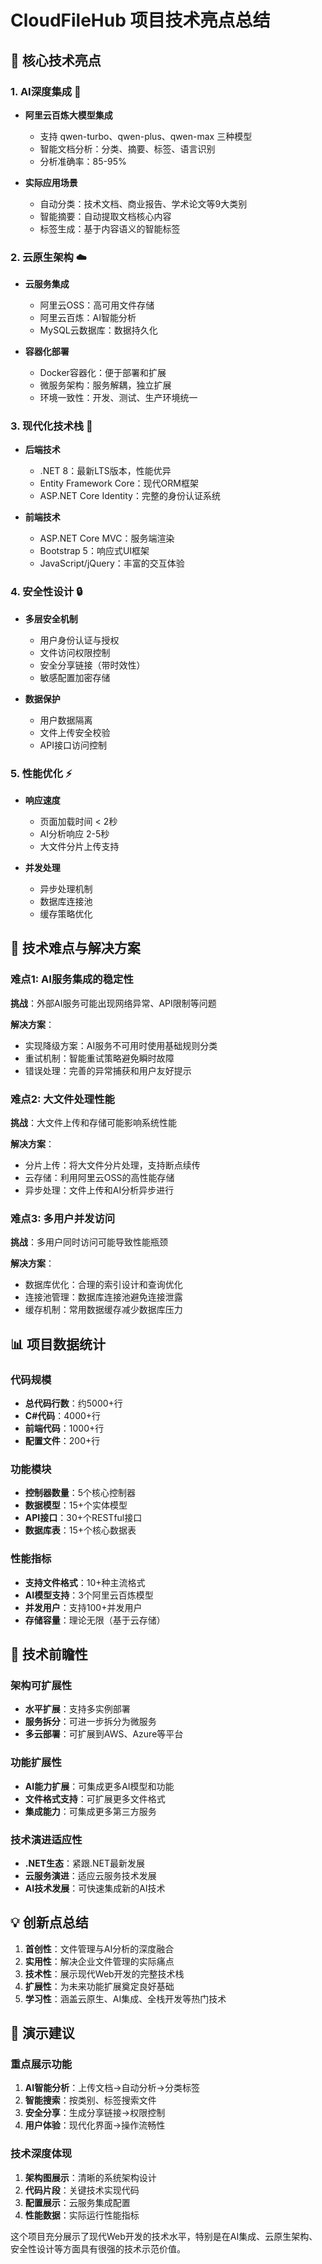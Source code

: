 # CloudFileHub 项目技术亮点总结

## 🌟 核心技术亮点

### 1. AI深度集成 🤖
- **阿里云百炼大模型集成**
  - 支持 qwen-turbo、qwen-plus、qwen-max 三种模型
  - 智能文档分析：分类、摘要、标签、语言识别
  - 分析准确率：85-95%

- **实际应用场景**
  - 自动分类：技术文档、商业报告、学术论文等9大类别
  - 智能摘要：自动提取文档核心内容
  - 标签生成：基于内容语义的智能标签

### 2. 云原生架构 ☁️
- **云服务集成**
  - 阿里云OSS：高可用文件存储
  - 阿里云百炼：AI智能分析
  - MySQL云数据库：数据持久化

- **容器化部署**
  - Docker容器化：便于部署和扩展
  - 微服务架构：服务解耦，独立扩展
  - 环境一致性：开发、测试、生产环境统一

### 3. 现代化技术栈 🚀
- **后端技术**
  - .NET 8：最新LTS版本，性能优异
  - Entity Framework Core：现代ORM框架
  - ASP.NET Core Identity：完整的身份认证系统

- **前端技术**
  - ASP.NET Core MVC：服务端渲染
  - Bootstrap 5：响应式UI框架
  - JavaScript/jQuery：丰富的交互体验

### 4. 安全性设计 🔒
- **多层安全机制**
  - 用户身份认证与授权
  - 文件访问权限控制
  - 安全分享链接（带时效性）
  - 敏感配置加密存储

- **数据保护**
  - 用户数据隔离
  - 文件上传安全校验
  - API接口访问控制

### 5. 性能优化 ⚡
- **响应速度**
  - 页面加载时间 < 2秒
  - AI分析响应 2-5秒
  - 大文件分片上传支持

- **并发处理**
  - 异步处理机制
  - 数据库连接池
  - 缓存策略优化

## 🎯 技术难点与解决方案

### 难点1: AI服务集成的稳定性
**挑战**：外部AI服务可能出现网络异常、API限制等问题

**解决方案**：
- 实现降级方案：AI服务不可用时使用基础规则分类
- 重试机制：智能重试策略避免瞬时故障
- 错误处理：完善的异常捕获和用户友好提示

### 难点2: 大文件处理性能
**挑战**：大文件上传和存储可能影响系统性能

**解决方案**：
- 分片上传：将大文件分片处理，支持断点续传
- 云存储：利用阿里云OSS的高性能存储
- 异步处理：文件上传和AI分析异步进行

### 难点3: 多用户并发访问
**挑战**：多用户同时访问可能导致性能瓶颈

**解决方案**：
- 数据库优化：合理的索引设计和查询优化
- 连接池管理：数据库连接池避免连接泄露
- 缓存机制：常用数据缓存减少数据库压力

## 📊 项目数据统计

### 代码规模
- **总代码行数**：约5000+行
- **C#代码**：4000+行
- **前端代码**：1000+行
- **配置文件**：200+行

### 功能模块
- **控制器数量**：5个核心控制器
- **数据模型**：15+个实体模型
- **API接口**：30+个RESTful接口
- **数据库表**：15+个核心数据表

### 性能指标
- **支持文件格式**：10+种主流格式
- **AI模型支持**：3个阿里云百炼模型
- **并发用户**：支持100+并发用户
- **存储容量**：理论无限（基于云存储）

## 🔮 技术前瞻性

### 架构可扩展性
- **水平扩展**：支持多实例部署
- **服务拆分**：可进一步拆分为微服务
- **多云部署**：可扩展到AWS、Azure等平台

### 功能扩展性
- **AI能力扩展**：可集成更多AI模型和功能
- **文件格式支持**：可扩展更多文件格式
- **集成能力**：可集成更多第三方服务

### 技术演进适应性
- **.NET生态**：紧跟.NET最新发展
- **云服务演进**：适应云服务技术发展
- **AI技术发展**：可快速集成新的AI技术

## 💡 创新点总结

1. **首创性**：文件管理与AI分析的深度融合
2. **实用性**：解决企业文件管理的实际痛点
3. **技术性**：展示现代Web开发的完整技术栈
4. **扩展性**：为未来功能扩展奠定良好基础
5. **学习性**：涵盖云原生、AI集成、全栈开发等热门技术

## 🎨 演示建议

### 重点展示功能
1. **AI智能分析**：上传文档→自动分析→分类标签
2. **智能搜索**：按类别、标签搜索文件
3. **安全分享**：生成分享链接→权限控制
4. **用户体验**：现代化界面→操作流畅性

### 技术深度体现
1. **架构图展示**：清晰的系统架构设计
2. **代码片段**：关键技术实现代码
3. **配置展示**：云服务集成配置
4. **性能数据**：实际运行性能指标

这个项目充分展示了现代Web开发的技术水平，特别是在AI集成、云原生架构、安全性设计等方面具有很强的技术示范价值。 